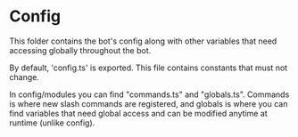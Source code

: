 # Config

This folder contains the bot's config along with other variables that need accessing globally throughout the bot.

By default, 'config.ts' is exported. This file contains constants that must not change.

In config/modules you can find "commands.ts" and "globals.ts". Commands is where new slash commands are registered, and globals is where you can find variables that need global access and can be modified anytime at runtime (unlike config).
